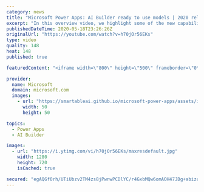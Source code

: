```yaml
---
category: news
title: "Microsoft Power Apps: AI Builder ready to use models | 2020 release wave 1 overview"
excerpt: "In this overview video, we highlight some of the new capabilities included in the latest update to Microsoft Power Apps, AI Builder ready to use models.     Here are the capabilities covered:   • Entity extraction helps you by identifying and extracting people, dates, places, locations, etc. from text"
publishedDateTime: 2020-05-18T23:26:26Z
originalUrl: "https://youtube.com/watch?v=h70jOr56EKs"
type: video
quality: 148
heat: 148
published: true

featuredContent: "<iframe width=\"800\" height=\"500\" frameborder=\"0\" src=\"https://www.youtube.com/embed/h70jOr56EKs\" allow=\"accelerometer; autoplay; encrypted-media; gyroscope; picture-in-picture\" allowfullscreen></iframe>"

provider:
  name: Microsoft
  domain: microsoft.com
  images:
    - url: "https://smartableai.github.io/microsoft-power-apps/assets/images/organizations/microsoft.com-50x50.jpg"
      width: 50
      height: 50

topics:
  - Power Apps
  - AI Builder

images:
  - url: "https://i.ytimg.com/vi/h70jOr56EKs/maxresdefault.jpg"
    width: 1280
    height: 720
    isCached: true

secured: "egAQGf0rh/UTiUbzv2TM4zs8jPwnwPCDlYC/r4GxbMQw6omAOH47JDg+abizuQlNaFUkJWKk7jaLcRQK6u1faSCo7E7FaLZsQQEk28H7GP1DgcYXjP2vVuwdjXL2eedA6GFOdRIV0v6fwMHMwNsnbhICdjed5jdb4ZcfM+TxY4Q+p2jWl2nd6vkEyu8n33FdBm5tpIrfPTRqBs57JEn2woOfhnqAzC3iDlJ5ZQNG/ekyyGXyIE9y0SPorrFV3YWSkEuQ++7lm31bl09Rgludi5paRZO62FcfXLZp9vqXb4qHydS45bjgnJnGeoc9G38UDZWhesUKAE6n8hL8hA1qQV6O0UNMoUbjpPfv021KS4qthNkyjGEunwapt/71wzpnQK0i0s6l7nXXUh0sfkxh/fHp+n3XAX3kzwKpiM0fANbGM347N/BdwZwlHoTObsbV;ydoan3Z53pY6YXO4qVquAA=="
---
```


